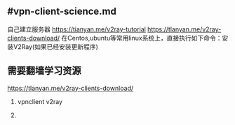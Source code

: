 #vpn-client-science.md
---
自己建立服务器
https://tianyan.me/v2ray-tutorial
https://tlanyan.me/v2ray-clients-download/
在Centos,ubuntu等常用linux系统上，直接执行如下命令：安装V2Ray(如果已经安装更新程序)




## 需要翻墙学习资源

https://tlanyan.me/v2ray-clients-download/

1. vpnclient v2ray

2.